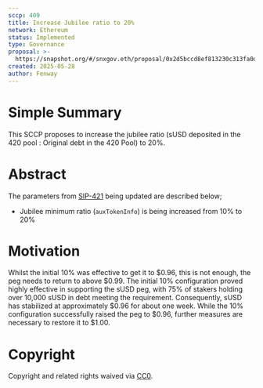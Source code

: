 ```yaml
---
sccp: 409
title: Increase Jubilee ratio to 20% 
network: Ethereum
status: Implemented
type: Governance
proposal: >-
  https://snapshot.org/#/snxgov.eth/proposal/0x2d5bccd8ef813230c313fa0d7a90179cdfa713ee63d20de6b73503f12c285458
created: 2025-05-28
author: Fenway
---
```


# Simple Summary

This SCCP proposes to increase the jubilee ratio (sUSD deposited in the 420 pool : Original debt in the 420 Pool) to 20%.

# Abstract

The parameters from [SIP-421](https://sips.synthetix.io/sips/sip-421/) being updated are described below;
- Jubilee minimum ratio (`auxTokenInfo`) is being increased from 10% to 20%

# Motivation

Whilst the initial 10% was effective to get it to $0.96, this is not enough, the peg needs to return to above $0.99. The initial 10% configuration proved highly effective in supporting the sUSD peg, with 75% of stakers holding over 10,000 sUSD in debt meeting the requirement. Consequently, sUSD has stabilized at approximately $0.96 for about one week. While the 10% configuration successfully raised the peg to $0.96, further measures are necessary to restore it to $1.00.


# Copyright
Copyright and related rights waived via [CC0](https://creativecommons.org/publicdomain/zero/1.0/).
